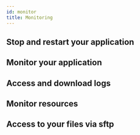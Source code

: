 ```yaml
---
id: monitor
title: Monitoring
---
```


## Stop and restart your application


## Monitor your application


## Access and download logs


## Monitor resources


## Access to your files via sftp


